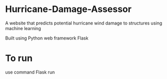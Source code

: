 # Hurricane-Damage-Assessor
A website that predicts potential hurricane wind damage to structures using machine learning

Built using Python web framework Flask

# To run
use command Flask run
